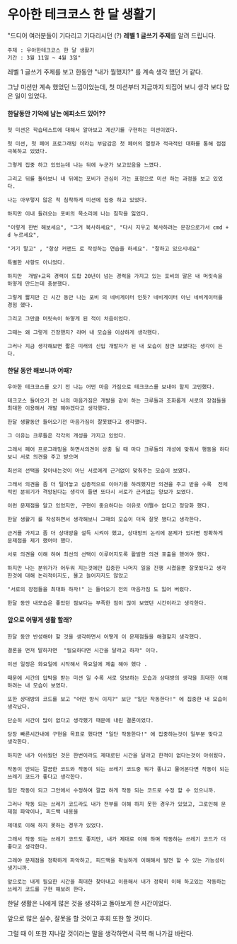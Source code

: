 # 우아한 테크코스 한 달 생활기
"드디어 여러분들이 기다리고 기다리시던 (?) **레벨 1 글쓰기 주제**를 알려 드립니다.

    주제 : 우아한테크코스 한 달 생활기
    기간 : 3월 11일 ~ 4월 3일"

레벨 1 글쓰기 주제를 보고 한동안 "내가 뭘했지?" 를 계속 생각 했던 거 같다.

그냥 미션만 계속 했었던 느낌이었는데, 첫 미션부터 지금까지 되집어 보니 생각 보다 많은 일이 있었다.

#### 한달동안 기억에 남는 에피소드 있어??
    첫 미션은 학습테스트에 대해서 알아보고 계산기를 구현하는 미션이었다.

    첫 미션, 첫 페어 프로그래밍 이라는 부담감은 첫 페어의 열정과 적극적인 대화를 통해 점점 극복하고 있었다.

    그렇게 집중 하고 있었는데 나는 뒤에 누군가 보고있음을 느꼈다.

    그리고 뒤를 돌아보니 내 뒤에는 포비가 관심이 가는 표정으로 미션 하는 과정을 보고 있었다.

    나는 아무렇지 않은 척 침착하게 미션에 집중 하고 있었다.

    하지만 이내 들려오는 포비의 목소리에 나는 침착을 잃었다.

    "이렇게 한번 해보세요", "그거 복사하세요", "다시 지우고 복사하려는 문장으로가서 cmd + d 누르세요",

    "거기 말고" , "항상 커맨드 로 작성하는 연습을 하세요". "잘하고 있으시네요"

    특별한 사항도 아니었다.

    하지만  개발+교육 경력이 도합 20년이 넘는 경력을 가지고 있는 포비의 말은 내 머릿속을 하얗게 만드는데 충분했다.

    그렇게 짧지만 긴 시간 동안 나는 포비 의 네비게이터 인듯? 네비게이터 아닌 네비게이터를 경험 했다.
    
    그리고 그만큼 머릿속이 하얗게 된 적이 처음이었다.

    그때는 왜 그렇게 긴장했지? 라며 내 모습을 이상하게 생각했다.

    그러나 지금 생각해보면 짧은 미래의 신입 개발자가 된 내 모습이 잠깐 보였다는 생각이 든다.

#### 한달 동안 해보니까 어때?

    우아한 테크코스를 오기 전 나는 어떤 마음 가짐으로 테크코스를 보내야 할지 고민했다.

    테크코스 들어오기 전 나의 마음가짐은 개발을 같이 하는 크루들과 조화롭게 서로의 장점들을 최대한 이용해서 개발 해야겠다고 생각했다.

    한달 생활동안 들어오기전 마음가짐이 잘못됐다고 생각했다.

    그 이유는 크루들은 각각의 개성을 가지고 있었다.

    그래서 페어 프로그래밍을 하면서의견이 상충 될 때 마다 크루들의 개성에 맞춰서 행동을 하다 보니 서로 의견을 주고 받으며 
    
    최선의 선택을 찾아내는것이 아닌 서로에게 근거없이 맞춰주는 모습이 보였다.

    그래서 의견을 좀 더 털어놓고 심층적으로 이야기를 하려했지만 의견을 주고 받을 수록  전체적인 분위기가 격앙된다는 생각이 들면 또다시 서로가 근거없는 양보가 보였다.

    이런 문제점을 알고 있었지만, 구현이 중요하다는 이유로 어쩔수 없다고 정당화 했다.

    한달 생활기 를 작성하면서 생각해보니 그때의 모습이 더욱 잘못 됐다고 생각한다. 

    근거를 가지고 좀 더 상대방을 설득 시켜야 했고, 상대방의 논리에 문제가 있다면 정확하게 문제점을 제기 했어야 했다.
    
    서로 의견을 이해 하여 최선의 선택이 이루어지도록 활발한 의견 표출을 했어야 했다.

    하지만 나는 분위가가 어두워 지는것에만 집중한 나머지 일을 진행 시켰을뿐 잘못됬다고 생각한것에 대해 논리적이지도, 물고 늘어지지도 않았고
    
    "서로의 장점들을 최대화 하자!" 는 들어오기 전의 마음가짐 도 잃어 버렸다.

    한달 동안 내모습은 좋았던 점보다는 부족한 점이 많이 보였던 시간이라고 생각한다.

#### 앞으로 어떻게 생활 할래?

    한달 동안 반성해야 할 것을 생각하면서 어떻게 이 문제점들을 해결할지 생각했다.

    결론을 먼저 말하자면  "필요하다면 시간을 달라고 하자" 이다.

    미션 일정은 화요일에 시작해서 목요일에 제출 해야 했다 .

    때문에 시간의 압박을 받는 미션 일 수록 서로 양보하는 모습과 상대방의 생각을 최대한 이해 하려는 내 모습이 보였다.

    또한 상대방의 코드를 보고 "어떤 방식 이지?" 보단 "일단 작동한다!" 에 집중한 내 모습이 생각났다.
    
    단순히 시간이 많이 없다고 생각했기 때문에 내린 결론이었다.
    
    당장 빠른시간내에 구현을 목표로 했다면 "일단 작동한다!" 에 집중하는것이 일부분 맞다고 생각한다.
    
    하지만 내가 아쉬웠던 것은 한번이라도 제대로된 시간을 달라고 한적이 없다는것이 아쉬웠다.
    
    작동이 안되는 깔끔한 코드와 작동이 되는 쓰레기 코드중 뭐가 좋냐고 물어본다면 작동이 되는 쓰레기 코드가 좋다고 생각한다.
    
    일단 작동이 되고 그안에서 수정하여 깔끔 하게 작동 되는 코드로 수정 할 수 있으니까.
    
    그러나 작동 되는 쓰레기 코드라도 내가 전부를 이해 하지 못한 경우가 있었고, 그로인해 문제점 파악이나, 피드백 내용을
    
    제대로 이해 하지 못하는 경우가 있었다.
    
    그래서 작동 되는 쓰레기 코드도 좋지만, 내가 제대로 이해 하며 작동하는 쓰레기 코드가 더 좋다고 생각한다.
        
    그래야 문제점을 정확하게 파악하고, 피드백을 확실하게 이해해서 발전 할 수 있는 가능성이 생기니까.
    
    앞으로는 내게 필요한 시간을 최대한 찾아내고 이용해서 내가 정확히 이해 하고있는 작동하는 쓰레기 코드를 구현 해보려 한다.
    
    

한달 생활은 나에게 많은 것을 생각하고 돌아보게 한 시간이었다.

앞으로 많은 실수, 잘못을 할 것이고 후회 또한 할 것이다.

그럴 때 이 또한 지나갈 것이라는 말을 생각하면서 극복 해 나가길 바란다.

    